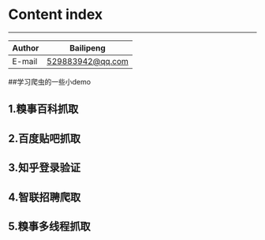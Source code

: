 Content index
=========

****

|Author|Bailipeng|
|---|---
|E-mail|529883942@qq.com


##学习爬虫的一些小demo

1.糗事百科抓取
---------
2.百度贴吧抓取
---------
3.知乎登录验证
---------
4.智联招聘爬取
---------
5.糗事多线程抓取
---------